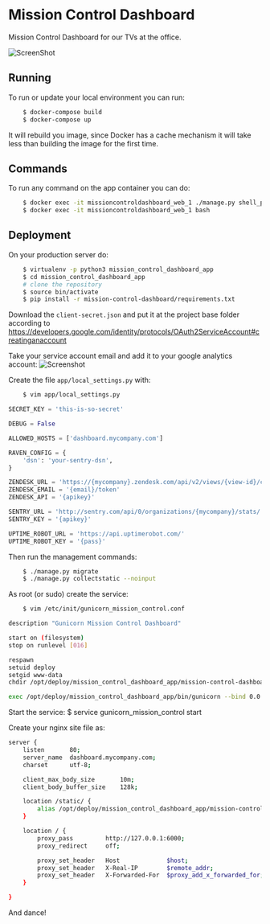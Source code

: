 # Mission Control Dashboard

Mission Control Dashboard for our TVs at the office.

![ScreenShot](https://s3.amazonaws.com/uploads.hipchat.com/50553/341552/ZBjCJyACg09uQcH/mission-control-dashboard.jpg)


## Running

To run or update your local environment you can run:

```bash
    $ docker-compose build
    $ docker-compose up
```

It will rebuild you image, since Docker has a cache mechanism it will take
less than building the image for the first time.


## Commands

To run any command on the app container you can do:

```bash
    $ docker exec -it missioncontroldashboard_web_1 ./manage.py shell_plus
    $ docker exec -it missioncontroldashboard_web_1 bash
```

## Deployment

On your production server do:

```bash
    $ virtualenv -p python3 mission_control_dashboard_app
    $ cd mission_control_dashboard_app
    # clone the repository
    $ source bin/activate
    $ pip install -r mission-control-dashboard/requirements.txt
```

Download the ```client-secret.json``` and put it at the project base folder according to https://developers.google.com/identity/protocols/OAuth2ServiceAccount#creatinganaccount

Take your service account email and add it to your google analytics account:
![Screenshot](https://s3.amazonaws.com/uploads.hipchat.com/50553/341552/jS41gozEzo5ib1b/Analytics.png)

Create the file ```app/local_settings.py``` with:

```bash
    $ vim app/local_settings.py
```

```python
SECRET_KEY = 'this-is-so-secret'

DEBUG = False

ALLOWED_HOSTS = ['dashboard.mycompany.com']

RAVEN_CONFIG = {
    'dsn': 'your-sentry-dsn',
}

ZENDESK_URL = 'https://{mycompany}.zendesk.com/api/v2/views/{view-id}/count.json'
ZENDESK_EMAIL = '{email}/token'
ZENDESK_API = '{apikey}'

SENTRY_URL = 'http://sentry.com/api/0/organizations/{mycompany}/stats/'
SENTRY_KEY = '{apikey}'

UPTIME_ROBOT_URL = 'https://api.uptimerobot.com/'
UPTIME_ROBOT_KEY = '{pass}'

```

Then run the management commands:

```bash
    $ ./manage.py migrate
    $ ./manage.py collectstatic --noinput
```

As root (or sudo) create the service:

```bash
    $ vim /etc/init/gunicorn_mission_control.conf
```

```bash
description "Gunicorn Mission Control Dashboard"

start on (filesystem)
stop on runlevel [016]

respawn
setuid deploy
setgid www-data
chdir /opt/deploy/mission_control_dashboard_app/mission-control-dashboard/

exec /opt/deploy/mission_control_dashboard_app/bin/gunicorn --bind 0.0.0.0:6000 -w 3 app.wsgi
```

Start the service:
    $ service gunicorn_mission_control start

Create your nginx site file as:

``` bash
server {
    listen       80;
    server_name  dashboard.mycompany.com;
    charset      utf-8;

    client_max_body_size       10m;
    client_body_buffer_size    128k;

    location /static/ {
        alias /opt/deploy/mission_control_dashboard_app/mission-control-dashboard/static/;
    }

    location / {
        proxy_pass         http://127.0.0.1:6000;
        proxy_redirect     off;

        proxy_set_header   Host             $host;
        proxy_set_header   X-Real-IP        $remote_addr;
        proxy_set_header   X-Forwarded-For  $proxy_add_x_forwarded_for;
    }

}
```

And dance!

